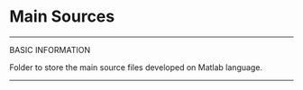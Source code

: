 # Main Sources

*************************************************************
BASIC INFORMATION

Folder to store the main source files developed on Matlab language.

*************************************************************